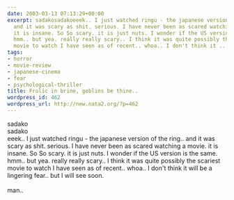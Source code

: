 ```yaml
---
date: 2003-03-13 07:13:29+00:00
excerpt: sadakosadakoeeek.. I just watched ringu - the japanese version of the ring..
  and it was scary as shit. serious. I have never been as scared watching a movie.
  it is insane. So So scary. it is just nuts. I wonder if the US version is the same.
  hmm.. but yea. really really scary.. I think it was quite possibly the scariest
  movie to watch I have seen as of recent.. whoa.. I don't think it ...
tags:
- horror
- movie-review
- japanese-cinema
- fear
- psychological-thriller
title: Frolic in brine, goblins be thine..
wordpress_id: 462
wordpress_url: http://new.nata2.org/?p=462
---
```


sadako<br/>sadako<br/>eeek.. I just watched ringu - the japanese version of the ring.. and it was scary as shit. serious. I have never been as scared watching a movie. it is insane. So So scary. it is just nuts. I wonder if the US version is the same. hmm.. but yea. really really scary.. I think it was quite possibly the scariest movie to watch I have seen as of recent.. whoa.. I don't think it will be a lingering fear.. but I will see soon.<br/><br/>man..